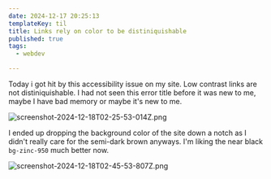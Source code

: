 ```yaml
---
date: 2024-12-17 20:25:13
templateKey: til
title: Links rely on color to be distiniquishable
published: true
tags:
  - webdev

---
```


Today i got hit by this accessibility issue on my site.  Low contrast links are
not distiniquishable.  I had not seen this error title before it was new to me,
maybe I have bad memory or maybe it's new to me.

![screenshot-2024-12-18T02-25-53-014Z.png](https://dropper.wayl.one/api/file/24b4e31f-60db-47b8-b67c-07c4d4b6fb71.webp)

I ended up dropping the background color of the site down a notch as I didn't
really care for the semi-dark brown anyways.  I'm liking the near black
`bg-zinc-950` much better now.

![screenshot-2024-12-18T02-45-53-807Z.png](https://dropper.wayl.one/api/file/8b4f2087-3f24-4212-ad00-74f294aff114.webp)
